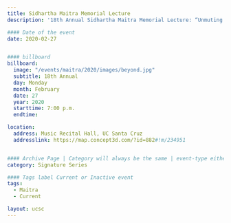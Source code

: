 ```yaml
---
title: Sidhartha Maitra Memorial Lecture
description: '18th Annual Sidhartha Maitra Memorial Lecture: “Unmuting the Brutes: Human and Non-human After the Collapse of ‘Civilization’”'

#### Date of the event
date: 2020-02-27


#### billboard
billboard:
  image: "/events/maitra/2020/images/beyond.jpg"
  subtitle: 18th Annual
  day: Monday
  month: February
  date: 27
  year: 2020
  starttime: 7:00 p.m.
  endtime:

location:
  address: Music Recital Hall, UC Santa Cruz
  addresslink: https://map.concept3d.com/?id=882#!m/234951


#### Archive Page | Category will always be the same | event-type either Signature Event, Notable Event, Lecture Series
category: Signature Series

#### Tags label Current or Inactive event
tags:
  - Maitra
  - Current

layout: ucsc
---
```

